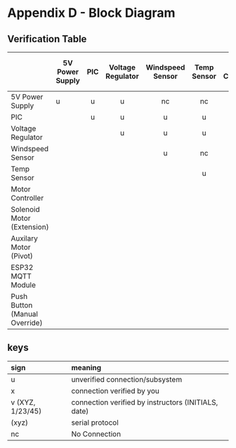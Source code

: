 # Appendix D - Block Diagram 


## Verification Table 

|        | 5V Power Supply | PIC | Voltage Regulator | Windspeed Sensor | Temp Sensor | Motor Controller | Solenoid Motor (Extension) | Auxilary Motor (Pivot) | ESP32 MQTT Module | Push Button (Manual Override) |
|-------------------------------|-----------------|:---:|:-----------------:|:----------------:|:-----------:|:----------------:|:--------------------------:|:----------------------:|:-----------------:|:-----------------------------:|
|        5V Power Supply        |        u        |  u  |         u         |        nc        |      nc     |         u        |             nc             |           nc           |         nc        |               nc              |
|              PIC              |                 |  u  |         u         |         u        |      u      |         u        |             nc             |            u           |         u         |               u               |
|       Voltage Regulator       |                 |     |         u         |         u        |      u      |         u        |             nc             |           nc           |         u         |               u               |
|        Windspeed Sensor       |                 |     |                   |         u        |      nc     |        nc        |             nc             |           nc           |         nc        |               nc              |
|          Temp Sensor          |                 |     |                   |                  |      u      |        nc        |             nc             |           nc           |         nc        |               nc              |
|        Motor Controller       |                 |     |                   |                  |             |         u        |              u             |            u           |         nc        |               nc              |
|   Solenoid Motor (Extension)  |                 |     |                   |                  |             |                  |              u             |           nc           |         nc        |               nc              |
|     Auxilary Motor (Pivot)    |                 |     |                   |                  |             |                  |                            |            u           |         nc        |               nc              |
| ESP32 MQTT Module             |                 |     |                   |                  |             |                  |                            |                        |         u         |               nc              |
| Push Button (Manual Override) |                 |     |                   |                  |             |                  |                            |                        |                   |               u               |

## keys

| sign | meaning|
| :----| :----|
| u | unverified connection/subsystem |
| x | connection verified by you |
| v (XYZ, 1/23/45)| connection verified by instructors (INITIALS, date) |
| (xyz) | serial protocol |
| nc | No Connection |
